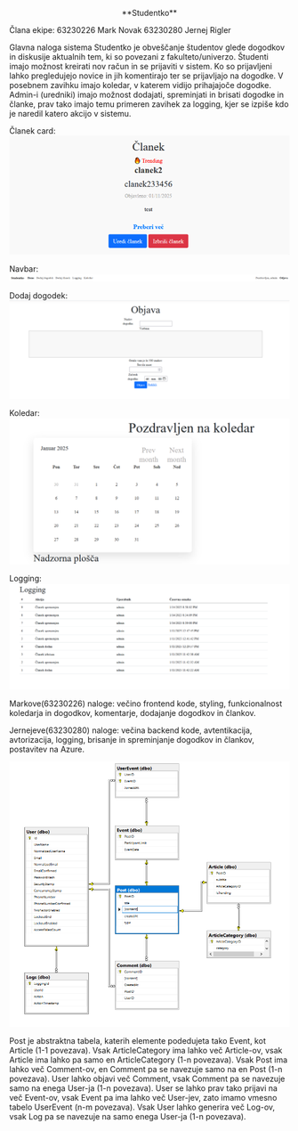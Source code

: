 <p align="center">
  **Studentko**
</p>
Člana ekipe: 
63230226 Mark Novak 
63230280 Jernej Rigler

Glavna naloga sistema Studentko je obveščanje študentov glede dogodkov in diskusije aktualnih tem, ki so povezani z fakulteto/univerzo.
Študenti imajo možnost kreirati nov račun in se prijaviti v sistem. Ko so prijavljeni lahko pregledujejo novice in jih komentirajo ter se prijavljajo na dogodke. V posebnem zavihku imajo koledar, v katerem vidijo prihajajoče dogodke. Admin-i (uredniki) imajo možnost dodajati, spreminjati in brisati dogodke in članke, prav tako imajo temu primeren zavihek za logging, kjer se izpiše kdo je naredil katero akcijo v sistemu.

Članek card:
![clanekCard](./ReadmeImages/clanekCard.PNG)

Navbar:
![navbar](./ReadmeImages/navbar.PNG)

Dodaj dogodek:
![dodajDogodek](./ReadmeImages/dodajDogodek.PNG)

Koledar:
![calendar](./ReadmeImages/calendar.PNG)

Logging:
![logging](./ReadmeImages/logging.PNG)

Markove(63230226) naloge: večino frontend kode, styling, funkcionalnost koledarja in dogodkov, komentarje, dodajanje dogodkov in člankov.

Jernejeve(63230280) naloge: večina backend kode, avtentikacija, avtorizacija, logging, brisanje in spreminjanje dogodkov in člankov, postavitev na Azure.

![ER](./ReadmeImages/ER.PNG)

Post je abstraktna tabela, katerih elemente podedujeta tako Event, kot Article (1-1 povezava). Vsak ArticleCategory ima lahko več Article-ov, vsak Article ima lahko pa samo en ArticleCategory (1-n povezava). Vsak Post ima lahko več Comment-ov, en Comment pa se navezuje samo na en Post (1-n povezava). User lahko objavi več Comment, vsak Comment pa se navezuje samo na enega User-ja (1-n povezava). User se lahko prav tako prijavi na več Event-ov, vsak Event pa ima lahko več User-jev, zato imamo vmesno tabelo UserEvent (n-m povezava). Vsak User lahko generira več Log-ov, vsak Log pa se navezuje na samo enega User-ja (1-n povezava).
